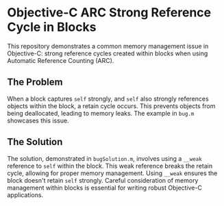 # Objective-C ARC Strong Reference Cycle in Blocks

This repository demonstrates a common memory management issue in Objective-C: strong reference cycles created within blocks when using Automatic Reference Counting (ARC).

## The Problem

When a block captures `self` strongly, and `self` also strongly references objects within the block, a retain cycle occurs.  This prevents objects from being deallocated, leading to memory leaks.  The example in `bug.m` showcases this issue.

## The Solution

The solution, demonstrated in `bugSolution.m`, involves using a `__weak` reference to `self` within the block. This weak reference breaks the retain cycle, allowing for proper memory management. Using `__weak` ensures the block doesn't retain `self` strongly.  Careful consideration of memory management within blocks is essential for writing robust Objective-C applications.
